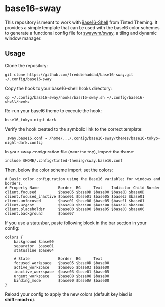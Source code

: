 # base16-sway

This repository is meant to work with
[Base16-Shell](https://github.com/tinted-theming) from Tinted Theming. It
provides a simple template that can be used with the base16 color schemes to
generate a functional config file for
[swaywm/sway](https://github.com/swaywm/sway), a tiling and dynamic window
manager.

## Usage

Clone the repository:

```text
git clone https://github.com/freddiehaddad/base16-sway.git ~/.config/base16-sway
```

Copy the hook to your base16-shell hooks directory:

```text
cp ~/.config/base16-sway/hooks/base16-sway.sh ~/.config/base16-shell/hooks
```

Re-run your base16 theme to execute the hook:

```text
bsse16_tokyo-night-dark
```

Verify the hook created to the symbolic link to the correct template:

```text
 sway.base16.conf ⇒ /home/.../.config/base16-sway/themes/base16-tokyo-night-dark.config
```

In your sway configuration file (near the top), import the theme:

```text
include $HOME/.config/tinted-theming/sway.base16.conf
```

Then, below the color scheme import, set the colors:

```text
# Basic color configuration using the Base16 variables for windows and borders.
# Property Name         Border  BG      Text    Indicator Child Border
client.focused          $base05 $base0D $base00 $base0D $base0D
client.focused_inactive $base01 $base01 $base05 $base03 $base01
client.unfocused        $base01 $base00 $base05 $base01 $base01
client.urgent           $base08 $base08 $base00 $base08 $base08
client.placeholder      $base00 $base00 $base05 $base00 $base00
client.background       $base07
```

If you use a statusbar, paste following block in the bar section in your config:

```text
colors {
    background $base00
    separator  $base01
    statusline $base04

    # State             Border  BG      Text
    focused_workspace   $base05 $base0D $base00
    active_workspace    $base05 $base03 $base00
    inactive_workspace  $base03 $base01 $base05
    urgent_workspace    $base08 $base08 $base00
    binding_mode        $base00 $base0A $base00
}
```

Reload your config to apply the new colors (default key bind is
**shift+mod+c**).
